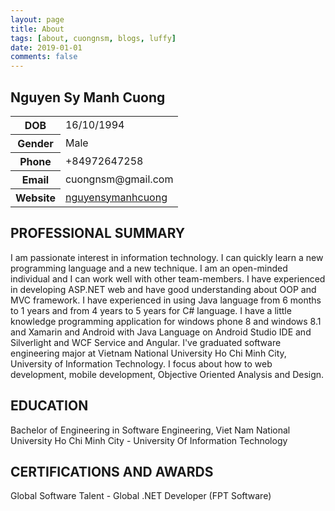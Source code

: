 ```yaml
---
layout: page
title: About
tags: [about, cuongnsm, blogs, luffy]
date: 2019-01-01
comments: false
---
```


## Nguyen Sy Manh Cuong

<table>
<tr>
<th>DOB</th>
<td>16/10/1994</td>
</tr>
<tr>
<th>
Gender</th> <td>	Male </td> </tr> <tr>
<th>Phone</th>	<td>+84972647258</td> </tr> <tr>
<th>Email</th>		<td>cuongnsm@gmail.com</td> </tr> <tr>
<th>Website</th><td>	<a href="https://www.linkedin.com/in/nguyensymanhcuong" target="_blank">nguyensymanhcuong</a></td></tr>
</table>


## PROFESSIONAL SUMMARY

I am passionate interest in information technology. I can quickly learn a new programming language and a new technique. I am an open-minded individual and I can work well with other team-members. I have experienced in developing ASP.NET web and have good understanding about OOP and MVC framework. I have experienced in using Java language from 6 months to 1 years and from 4 years to 5 years for C# language. I have a little knowledge programming application for windows phone 8 and windows 8.1 and Xamarin and Android with Java Language on Android Studio IDE and Silverlight and WCF Service and Angular. I've graduated software engineering major at Vietnam National University Ho Chi Minh City, University of Information Technology. I focus about how to web development, mobile development, Objective Oriented Analysis and Design.

## EDUCATION

Bachelor of Engineering in Software Engineering, Viet Nam National University Ho Chi Minh City - University Of Information Technology

## CERTIFICATIONS AND AWARDS

Global Software Talent - Global .NET Developer (FPT Software)

